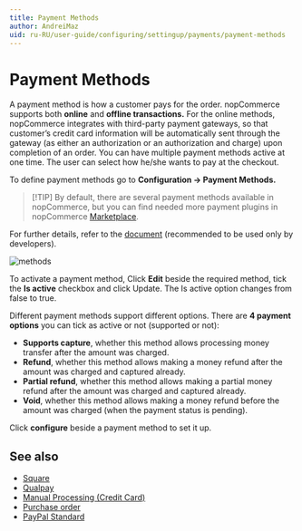 ```yaml
---
title: Payment Methods
author: AndreiMaz
uid: ru-RU/user-guide/configuring/settingup/payments/payment-methods
---
```


# Payment Methods

A payment method is how a customer pays for the order. nopCommerce supports both **online** and **offline transactions.** For the online methods, nopCommerce integrates with third-party payment gateways, so that customer’s credit card information will be automatically sent through the gateway (as either an authorization or an authorization and charge) upon completion of an order. You can have multiple payment methods active at one time. The user can select how he/she wants to pay at the checkout.

To define payment methods go to **Configuration → Payment Methods.**

> [!TIP] By default, there are several payment methods available in nopCommerce, but you can find needed more payment plugins in nopCommerce [Marketplace](https://www.nopcommerce.com/marketplace.aspx).

For further details, refer to the [document](xref:ru-RU/developer/plugins/payment-method) (recommended to be used only by developers).

![methods](_static/index/methods.png)

To activate a payment method, Click **Edit** beside the required method, tick the **Is active** checkbox and click Update. The Is active option changes from false to true.

Different payment methods support different options. There are **4 payment options** you can tick as active or not (supported or not):

* **Supports capture**, whether this method allows processing money transfer after the amount was charged.
* **Refund**, whether this method allows making a money refund after the amount was charged and captured already.
* **Partial refund**, whether this method allows making a partial money refund after the amount was charged and captured already.
* **Void**, whether this method allows making a money refund before the amount was charged (when the payment status is pending).

Click **configure** beside a payment method to set it up.

## See also

* [Square](xref:ru-RU/user-guide/configuring/settingup/payments/methods/square)
* [Qualpay](xref:ru-RU/user-guide/configuring/settingup/payments/methods/qualpay)
* [Manual Processing (Credit Card)](xref:ru-RU/user-guide/configuring/settingup/payments/methods/manual-processing)
* [Purchase order](xref:ru-RU/user-guide/configuring/settingup/payments/methods/purchase-order)
* [PayPal Standard](xref:ru-RU/user-guide/configuring/settingup/payments/methods/paypal-standard)

